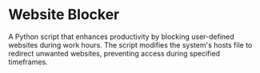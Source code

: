 # Website Blocker
A Python script that enhances productivity by blocking user-defined websites during work hours. The script modifies the system's hosts file to redirect unwanted websites, preventing access during specified timeframes.
